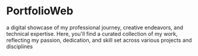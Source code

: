 # PortfolioWeb
 a digital showcase of my professional journey, creative endeavors, and technical expertise. Here, you'll find a curated collection of my work, reflecting my passion, dedication, and skill set across various projects and disciplines
